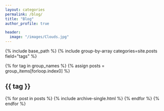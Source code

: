 ```yaml
---
layout: categories
permalink: /blog/
title: "Blog"
author_profile: true

header:
  image: "/images/Clouds.jpg"
---
```



{% include base_path %}
{% include group-by-array categories=site.posts field="tags" %}

{% for tag in group_names %}
  {% assign posts = group_items[forloop.index0] %}
  <h2 id="{{ tag | slugify }}" class="archive__subtitle">{{ tag }}</h2>
  {% for post in posts %}
    {% include archive-single.html %}
  {% endfor %}
{% endfor %}